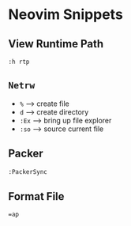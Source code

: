 # Neovim Snippets

## View Runtime Path

```sh
:h rtp
```

## `Netrw`

- `%` --> create file
- `d` --> create directory
- `:Ex` --> bring up file explorer
- `:so` --> source current file

## Packer

```sh
:PackerSync
```

## Format File

```sh
=ap
```
